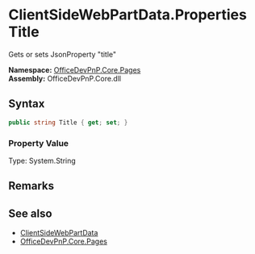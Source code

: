 # ClientSideWebPartData.Properties Title
 Gets or sets JsonProperty "title"   

**Namespace:** [OfficeDevPnP.Core.Pages](OfficeDevPnP.Core.Pages.md)  
**Assembly:** OfficeDevPnP.Core.dll  
## Syntax
```C#
public string Title { get; set; }
```

### Property Value
Type: System.String  

## Remarks
  
## See also
- [ClientSideWebPartData](OfficeDevPnP.Core.Pages.ClientSideWebPartData.md) 
- [OfficeDevPnP.Core.Pages](OfficeDevPnP.Core.Pages.md) 
